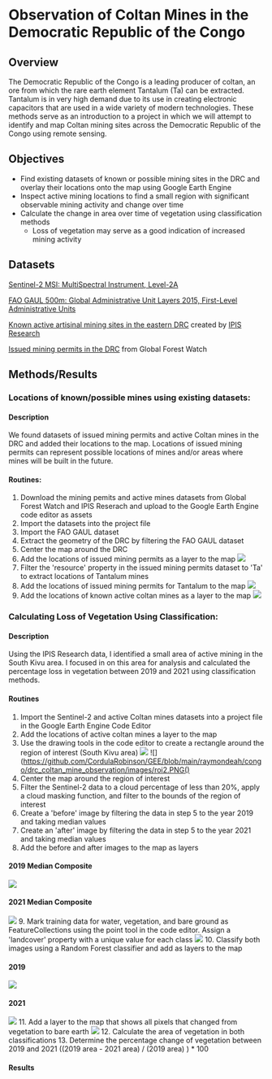 # Observation of Coltan Mines in the Democratic Republic of the Congo

## Overview

The Democratic Republic of the Congo is a leading producer of coltan, an ore from which the rare earth element Tantalum (Ta) can be extracted. Tantalum is in very high demand due to its use in creating electronic capacitors that are used in a wide variety of modern technologies. These methods serve as an introduction to a project in which we will attempt to identify and map Coltan mining sites across the Democratic Republic of the Congo using remote sensing.

## Objectives

+ Find existing datasets of known or possible mining sites in the DRC and overlay their locations onto the map using Google Earth Engine
+ Inspect active mining locations to find a small region with significant observable mining activity and change over time
+ Calculate the change in area over time of vegetation using classification methods
	+ Loss of vegetation may serve as a good indication of increased mining activity
	
## Datasets

[Sentinel-2 MSI: MultiSpectral Instrument, Level-2A](https://developers.google.com/earth-engine/datasets/catalog/COPERNICUS_S2_SR#description)


[FAO GAUL 500m: Global Administrative Unit Layers 2015, First-Level Administrative Units](https://developers.google.com/earth-engine/datasets/catalog/FAO_GAUL_2015_level1?hl=en)


[Known active artisinal mining sites in the eastern DRC](http://geo.ipisresearch.be/geoserver/web/wicket/bookmarkable/org.geoserver.web.demo.MapPreviewPage?0)  created by [IPIS Research](https://ipisresearch.be/home/maps-data/open-data/)


[Issued mining permits in the DRC](https://data.globalforestwatch.org/datasets/gfw::democratic-republic-of-the-congo-mining-permits/about) from Global Forest Watch

## Methods/Results

### Locations of known/possible mines using existing datasets:

#### Description

We found datasets of issued mining permits and active Coltan mines in the DRC and added their locations to the map. Locations of issued mining permits can represent possible locations of mines and/or areas where mines will be built in the future.

#### Routines:
                
1. Download the mining pemits and active mines datasets from Global Forest Watch and IPIS Reserach and upload to the Google Earth Engine code editor as assets
2. Import the datasets into the project file
3. Import the FAO GAUL dataset
4. Extract the geometry of the DRC by filtering the FAO GAUL dataset
5. Center the map around the DRC
6. Add the locations of issued mining permits as a layer to the map
![](https://github.com/CordulaRobinson/GEE/blob/main/raymondeah/congo/drc_coltan_mine_observation/images/issued_mining_permits.PNG)
7. Filter the 'resource' property in the issued mining permits dataset to 'Ta' to extract locations of Tantalum mines
8. Add the locations of issued mining permits for Tantalum to the map
![](https://github.com/CordulaRobinson/GEE/blob/main/raymondeah/congo/drc_coltan_mine_observation/images/issued_mining_permits_ta.png)
9. Add the locations of known active coltan mines as a layer to the map
![](https://github.com/CordulaRobinson/GEE/blob/main/raymondeah/congo/drc_coltan_mine_observation/images/active_mines.png)
                

### Calculating Loss of Vegetation Using Classification:

#### Description

Using the IPIS Research data, I identified a small area of active mining in the South Kivu area. I focused in on this area for analysis and calculated the percentage loss in vegetation between 2019 and 2021 using classification methods.

#### Routines
                
1. Import the Sentinel-2 and active Coltan mines datasets into a project file in the Google Earth Engine Code Editor
2. Add the locations of active coltan mines a layer to the map
3. Use the drawing tools in the code editor to create a rectangle around the region of interest (South Kivu area)
![](https://github.com/CordulaRobinson/GEE/blob/main/raymondeah/congo/drc_coltan_mine_observation/images/roi1.PNG)
![](https://github.com/CordulaRobinson/GEE/blob/main/raymondeah/congo/drc_coltan_mine_observation/images/roi2.PNG()
4. Center the map around the region of interest
5. Filter the Sentinel-2 data to a cloud percentage of less than 20%, apply a cloud masking function, and filter to the bounds of the region of interest
6. Create a 'before' image by filtering the data in step 5 to the year 2019 and taking median values
7. Create an 'after' image by filtering the data in step 5 to the year 2021 and taking median values
8. Add the before and after images to the map as layers
#### 2019 Median Composite
![](https://github.com/CordulaRobinson/GEE/blob/main/raymondeah/congo/drc_coltan_mine_observation/images/2019_median.PNG)
#### 2021 Median Composite
![](https://github.com/CordulaRobinson/GEE/blob/main/raymondeah/congo/drc_coltan_mine_observation/images/2021_median.PNG)
9. Mark training data for water, vegetation, and bare ground as FeatureCollections using the point tool in the code editor. Assign a 'landcover' property with a unique value for each class
![](https://github.com/CordulaRobinson/GEE/blob/main/raymondeah/congo/drc_coltan_mine_observation/images/training.PNG)
10. Classify both images using a Random Forest classifier and add as layers to the map
#### 2019
![](https://github.com/CordulaRobinson/GEE/blob/main/raymondeah/congo/drc_coltan_mine_observation/images/2019_classified.png)
#### 2021
![](https://github.com/CordulaRobinson/GEE/blob/main/raymondeah/congo/drc_coltan_mine_observation/images/2021_classified.png)
11. Add a layer to the map that shows all pixels that changed from vegetation to bare earth
![](https://github.com/CordulaRobinson/GEE/blob/main/raymondeah/congo/drc_coltan_mine_observation/images/v_to_b.PNG)
12. Calculate the area of vegetation in both classifications
13. Determine the percentage change of vegetation between 2019 and 2021 ((2019 area - 2021 area) / (2019 area) ) * 100
                
#### Results
